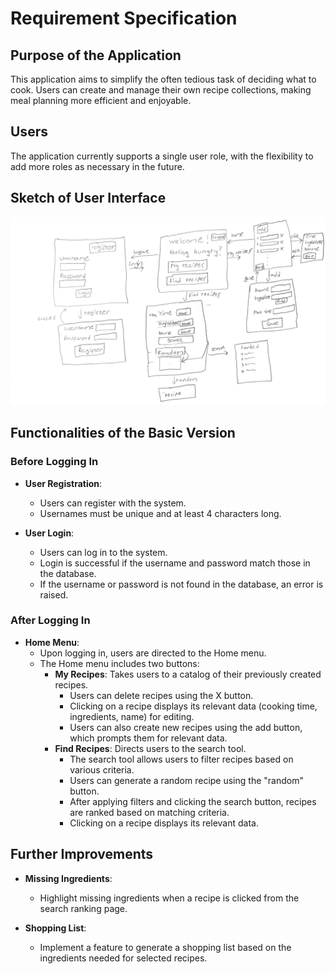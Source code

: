 # Requirement Specification

## Purpose of the Application

This application aims to simplify the often tedious task of deciding what to cook. Users can create and manage their own recipe collections, making meal planning more efficient and enjoyable.

## Users

The application currently supports a single user role, with the flexibility to add more roles as necessary in the future.

## Sketch of User Interface

![User Interface Sketch](https://github.com/Germuu/ot-harjoitusty-/blob/master/documentation/Pictures/k%C3%A4ytt%C3%B6liittym%C3%A4%C3%B6.png)

## Functionalities of the Basic Version

### Before Logging In

- **User Registration**:
  - Users can register with the system.
  - Usernames must be unique and at least 4 characters long.
  
- **User Login**:
  - Users can log in to the system.
  - Login is successful if the username and password match those in the database.
  - If the username or password is not found in the database, an error is raised.

### After Logging In

- **Home Menu**:
  - Upon logging in, users are directed to the Home menu.
  - The Home menu includes two buttons:
    * **My Recipes**: Takes users to a catalog of their previously created recipes.
      - Users can delete recipes using the X button.
      - Clicking on a recipe displays its relevant data (cooking time, ingredients, name) for editing.
      - Users can also create new recipes using the add button, which prompts them for relevant data.
    * **Find Recipes**: Directs users to the search tool.
      - The search tool allows users to filter recipes based on various criteria.
      - Users can generate a random recipe using the "random" button.
      - After applying filters and clicking the search button, recipes are ranked based on matching criteria.
      - Clicking on a recipe displays its relevant data.

## Further Improvements
- **Missing Ingredients**:
  - Highlight missing ingredients when a recipe is clicked from the search ranking page.

- **Shopping List**:
  - Implement a feature to generate a shopping list based on the ingredients needed for selected recipes.
  


  
